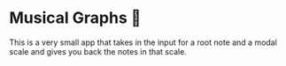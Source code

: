 # Musical Graphs 🎵

This is a very small app that takes in the input
for a root note and a modal scale and gives you
back the notes in that scale.
